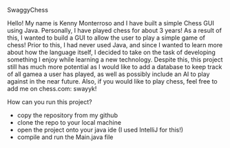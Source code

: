 SwaggyChess

Hello! My name is Kenny Monterroso and I have built a simple Chess GUI using
Java. Personally, I have played chess for about 3 years! As a result of this, I 
wanted to build a GUI to allow the user to play a simple game of chess! 
Prior to this, I had never used Java, and since I wanted to learn more about how the 
language itself, I decided to take on the task of developing something I enjoy while 
learning a new technology. Despite this, this project still has much more potential as 
I would like to add a database to keep track of all gamea a user has played, as well as 
possibly include an AI to play against in the near future. Also, if you would like to 
play chess, feel free to add me on chess.com: swayyk!

How can you run this project?
- copy the repository from my github
- clone the repo to your local machine
- open the project onto your java ide (I used IntelliJ for this!)
- compile and run the Main.java file


